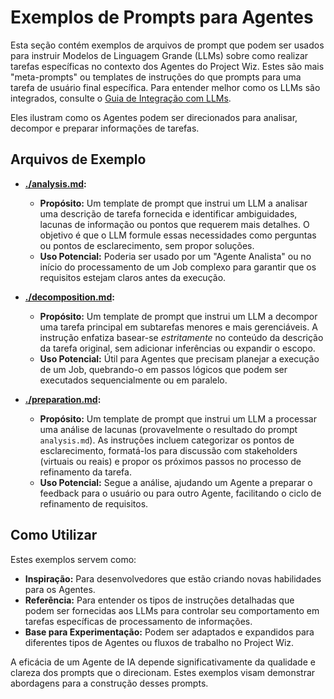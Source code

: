 # Exemplos de Prompts para Agentes

Esta seção contém exemplos de arquivos de prompt que podem ser usados para instruir Modelos de Linguagem Grande (LLMs) sobre como realizar tarefas específicas no contexto dos Agentes do Project Wiz. Estes são mais "meta-prompts" ou templates de instruções do que prompts para uma tarefa de usuário final específica. Para entender melhor como os LLMs são integrados, consulte o [Guia de Integração com LLMs](../../technical-documentation/04-llm-integration.md).

Eles ilustram como os Agentes podem ser direcionados para analisar, decompor e preparar informações de tarefas.

## Arquivos de Exemplo

*   **[./analysis.md](./analysis.md):**
    *   **Propósito:** Um template de prompt que instrui um LLM a analisar uma descrição de tarefa fornecida e identificar ambiguidades, lacunas de informação ou pontos que requerem mais detalhes. O objetivo é que o LLM formule essas necessidades como perguntas ou pontos de esclarecimento, sem propor soluções.
    *   **Uso Potencial:** Poderia ser usado por um "Agente Analista" ou no início do processamento de um Job complexo para garantir que os requisitos estejam claros antes da execução.

*   **[./decomposition.md](./decomposition.md):**
    *   **Propósito:** Um template de prompt que instrui um LLM a decompor uma tarefa principal em subtarefas menores e mais gerenciáveis. A instrução enfatiza basear-se *estritamente* no conteúdo da descrição da tarefa original, sem adicionar inferências ou expandir o escopo.
    *   **Uso Potencial:** Útil para Agentes que precisam planejar a execução de um Job, quebrando-o em passos lógicos que podem ser executados sequencialmente ou em paralelo.

*   **[./preparation.md](./preparation.md):**
    *   **Propósito:** Um template de prompt que instrui um LLM a processar uma análise de lacunas (provavelmente o resultado do prompt `analysis.md`). As instruções incluem categorizar os pontos de esclarecimento, formatá-los para discussão com stakeholders (virtuais ou reais) e propor os próximos passos no processo de refinamento da tarefa.
    *   **Uso Potencial:** Segue a análise, ajudando um Agente a preparar o feedback para o usuário ou para outro Agente, facilitando o ciclo de refinamento de requisitos.

## Como Utilizar

Estes exemplos servem como:

*   **Inspiração:** Para desenvolvedores que estão criando novas habilidades para os Agentes.
*   **Referência:** Para entender os tipos de instruções detalhadas que podem ser fornecidas aos LLMs para controlar seu comportamento em tarefas específicas de processamento de informações.
*   **Base para Experimentação:** Podem ser adaptados e expandidos para diferentes tipos de Agentes ou fluxos de trabalho no Project Wiz.

A eficácia de um Agente de IA depende significativamente da qualidade e clareza dos prompts que o direcionam. Estes exemplos visam demonstrar abordagens para a construção desses prompts.

